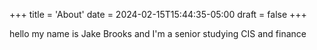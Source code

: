 +++
title = 'About'
date = 2024-02-15T15:44:35-05:00
draft = false
+++

hello my name is Jake Brooks and I'm a senior studying CIS and finance 